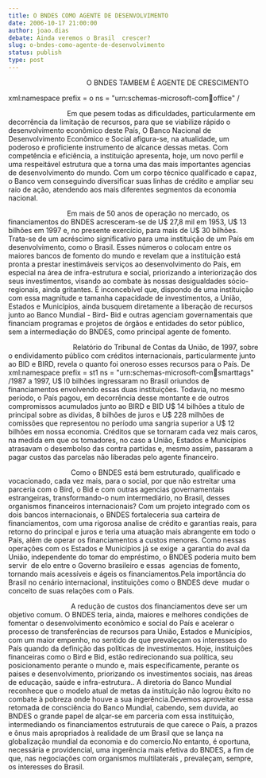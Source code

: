 ```yaml
---
title: O BNDES COMO AGENTE DE DESENVOLVIMENTO
date: 2006-10-17 21:00:00
author: joao.dias
debate: Ainda veremos o Brasil  crescer?
slug: o-bndes-como-agente-de-desenvolvimento
status: publish 
type: post
---
```


                                        O BNDES TAMBEM É AGENTE DE CRESCIMENTO


xml:namespace prefix = o ns = "urn:schemas-microsoft-com:office:office" / 


                              Em que pesem todas as dificuldades, particularmente em decorrência da limitação de recursos, para que se viabilize rápido o desenvolvimento econômico deste País, O Banco Nacional de Desenvolvimento Econômico e Social afigura-se, na atualidade, um poderoso e proficiente instrumento de alcance dessas metas. Com competência e eficiência, a instituição apresenta, hoje, um novo perfil e uma respeitável estrutura que a torna uma das mais importantes agencias de desenvolvimento do mundo. Com um corpo técnico qualificado e capaz, o Banco vem conseguindo diversificar suas linhas de crédito e ampliar seu raio de ação, atendendo aos mais diferentes segmentos da economia nacional.


                              Em mais de 50 anos de operação no mercado, os financiamentos do BNDES acresceram-se de U$ 27,8 mil em 1953, U$ 13 bilhões em 1997 e, no presente exercício, para mais de U$ 30 bilhões. Trata-se de um acréscimo significativo para uma instituição de um País em desenvolvimento, como o Brasil. Esses números o colocam entre os maiores bancos de fomento do mundo e revelam que a instituição está pronta a prestar inestimáveis serviços ao desenvolvimento do País, em especial na área de infra-estrutura e social, priorizando a interiorização dos seus investimentos, visando ao combate às nossas desigualdades sócio-regionais, ainda gritantes. É inconcebível que, dispondo de uma instituição com essa magnitude e tamanha capacidade de investimentos, a União, Estados e Municípios, ainda busquem diretamente a liberação de recursos junto ao Banco Mundial - Bird- Bid e outras agenciam governamentais que financiam programas e projetos de órgãos e entidades do setor público, sem a intermediação do BNDES, como principal agente de fomento.


                                 Relatório do Tribunal de Contas da União, de 1997, sobre o endividamento público com créditos internacionais, particularmente junto ao BID e BIRD, revela o quanto foi oneroso esses recursos para o País. De xml:namespace prefix = st1 ns = "urn:schemas-microsoft-com:office:smarttags" /1987 a 1997, U$ l0 bilhões ingressaram no Brasil oriundos de financiamentos envolvendo essas duas instituições. Todavia, no mesmo período, o País pagou, em decorrência desse montante e de outros compromissos acumulados junto ao BIRD e BID U$ 14 bilhões a titulo de principal sobre as dividas, 8 bilhões de juros e U$ 228 milhões de comissões que representou no período uma sangria superior a U$ 12 bilhões em nossa economia. Créditos que se tornaram cada vez mais caros, na medida em que os tomadores, no caso a União, Estados e Municípios atrasavam o desembolso das contra partidas e, mesmo assim, passaram a pagar custos das parcelas não liberadas pelo agente financeiro.


                                Como o BNDES está bem estruturado, qualificado e vocacionado, cada vez mais, para o social, por que não estreitar uma parceria com o Bird, o Bid e com outras agencias governamentais estrangeiras, transformando-o num intermediário, no Brasil, desses organismos financeiros internacionais? Com um projeto integrado com os dois bancos internacionais, o BNDES fortaleceria sua carteira de financiamentos, com uma rigorosa analise de crédito e garantias reais, para retorno do principal e juros e teria uma atuação mais abrangente em todo o País, além de operar os financiamentos a custos menores. Como nessas operações com os Estados e Municípios já se exige  a garantia do aval da União, independente do tomar do empréstimo, o BNDES poderia muito bem servir  de elo entre o Governo brasileiro e essas  agencias de fomento, tornando mais acessíveis e ágeis os financiamentos.Pela importância do Brasil no cenário internacional, instituições como o BNDES deve  mudar o conceito de suas relações com o País. 


                                A redução de custos dos financiamentos deve ser um objetivo comum. O BNDES teria, ainda, maiores e melhores condições de fomentar o desenvolvimento econômico e social do País e acelerar o processo de transferências de recursos para União, Estados e Municípios, com um maior empenho, no sentido de que prevaleçam os interesses do País quando da definição das políticas de investimentos. Hoje, instituições financeiras como o Bird e Bid, estão redirecionando sua política, seu posicionamento perante o mundo e, mais especificamente, perante os paises e desenvolvimento, priorizando os investimentos sociais, nas áreas de educação, saúde e infra-estrutura.. A diretoria do Banco Mundial reconhece que o modelo atual de metas da instituição não logrou êxito no combate à pobreza onde houve a sua ingerência.Devemos aproveitar essa retomada de consciência do Banco Mundial, cabendo, sem duvida, ao BNDES o grande papel de alçar-se em parceria com essa instituição, intermediando os financiamentos estruturais de que carece o País, a prazos e ônus mais apropriados à realidade de um Brasil que se lança na globalização mundial da economia e do comercio.No entanto, é oportuna, necessária e providencial, uma ingerência mais efetiva do BNDES, a fim de que, nas negociações com organismos multilaterais , prevaleçam, sempre, os interesses do Brasil.


